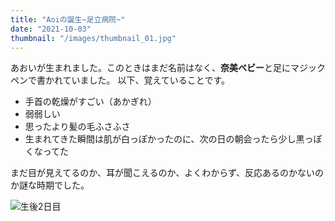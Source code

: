 ```yaml
---
title: "Aoiの誕生~足立病院~"
date: "2021-10-03"
thumbnail: "/images/thumbnail_01.jpg"
---
```


あおいが生まれました。このときはまだ名前はなく、**奈美ベビー**と足にマジックペンで書かれていました。  以下、覚えていることです。  

- 手首の乾燥がすごい（あかぎれ）
- 弱弱しい
- 思ったより髪の毛ふさふさ
- 生まれてきた瞬間は肌が白っぽかったのに、次の日の朝会ったら少し黒っぽくなってた

まだ目が見えてるのか、耳が聞こえるのか、よくわからず、反応あるのかないのか謎な時期でした。

![生後2日目](/images/thumbnail_01.jpg)


